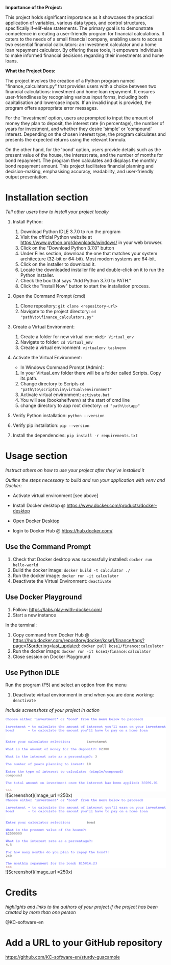 **Importance of the Project:**

This project holds significant importance as it showcases the practical application of variables, various data types, and control structures, specifically if-elif-else statements. The primary goal is to demonstrate competence in creating a user-friendly program for financial calculations. It caters to the needs of a small financial company, enabling users to access two essential financial calculators: an investment calculator and a home loan repayment calculator. By offering these tools, it empowers individuals to make informed financial decisions regarding their investments and home loans.

**What the Project Does:**

The project involves the creation of a Python program named "finance_calculators.py" that provides users with a choice between two financial calculations: investment and home loan repayment. It ensures user-friendliness by recognising various input forms, including both capitalisation and lowercase inputs. If an invalid input is provided, the program offers appropriate error messages. 

For the 'investment' option, users are prompted to input the amount of money they plan to deposit, the interest rate (in percentage), the number of years for investment, and whether they desire 'simple' or 'compound' interest. Depending on the chosen interest type, the program calculates and presents the expected returns using the relevant formula.

On the other hand, for the 'bond' option, users provide details such as the present value of the house, the interest rate, and the number of months for bond repayment. The program then calculates and displays the monthly bond repayment amount. This project facilitates financial planning and decision-making, emphasising accuracy, readability, and user-friendly output presentation.

# Installation section
*Tell other users how to install your project locally*

1. Install Python: 
    1. Download Python IDLE 3.7.0 to run the program
    1. Visit the official Python website at https://www.python.org/downloads/windows/ in your web browser.
    1. Click on the "Download Python 3.7.0" button
    1. Under Files section, download the one that matches your system architecture (32-bit or 64-bit). Most modern systems are 64-bit.
    1. Click on the installer to download it.
    1. Locate the downloaded installer file and double-click on it to run the Python installer.
    1. Check the box that says "Add Python 3.7.0 to PATH." 
    1. Click the "Install Now" button to start the installation process.
     
1. Open the Command Prompt (cmd)
    1. Clone repository: `git clone <repository-url>`
    1. Navigate to the project directory: `cd "path\to\finance_calculators.py"`

1. Create a Virtual Environment:
    1. Create a folder for new virtual env: `mkdir Virtual_env`
    1. Navigate to folder: `cd Virtual_env`
    1. Create a virtual environment: `virtualenv taskvenv`

1. Activate the Virtual Environment:
    + In Windows Command Prompt (Admin):
    1. In your Virtual_env folder there will be a folder called Scripts. Copy its path.
    1. Change directory to Scripts `cd "path\to\scripts\in\virtual\environment"`
    1. Activate virtual environment: `activate.bat`
    1. You will see (bookshelfvenv) at the start of cmd line
    1. change directory to app root directory: `cd "path\to\app"`

1. Verify Python installation: `python --version`
1. Verify pip installation: `pip --version`
1. Install the dependencies: `pip install -r requirements.txt`    

# Usage section
*Instruct others on how to use your project after they’ve installed it*

*Outline the steps necessary to build and run your application with venv and Docker:*
+ Activate virtual environment [see above]

+ Install Docker desktop @ https://www.docker.com/products/docker-desktop
+ Open Docker Desktop
+ login to Docker Hub @ https://hub.docker.com/

## Use the Command Prompt
1. Check that Docker desktop was successfully installed: `docker run hello-world`
1. Build the docker image: `docker build -t calculator ./` 
1. Run the docker image: `docker run -it calculator`
1. Deactivate the Virtual Environment: `deactivate`

## Use Docker Playground
1. Follow: https://labs.play-with-docker.com/
1. Start a new instance

In the terminal: 
1. Copy command from Docker Hub @ https://hub.docker.com/repository/docker/kcse1/finance/tags?page=1&ordering=last_updated: `docker pull kcse1/finance:calculator`
1. Run the docker image: `docker run -it kcse1/finance:calculator`
1. Close session on Docker Playground

## Use Python IDLE
Run the program (F5) and select an option from the menu

1. Deactivate virtual environment in cmd when you are done working: `deactivate`

*Include screenshots of your project in action*

![Screenshot of my app](screenshots/Screenshot1.png)
![Screenshot](image_url =250x)
![Screenshot2 of my app](screenshots/Screenshot2.png)
![Screenshot](image_url =250x)

# Credits
*highlights and links to the authors of your project if the project has been created by more than one person*

@KC-software-en

# Add a URL to your GitHub repository

https://github.com/KC-software-en/sturdy-guacamole

